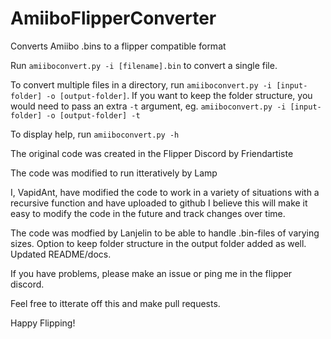 # AmiiboFlipperConverter

Converts Amiibo .bins to a flipper compatible format

Run `amiiboconvert.py -i [filename].bin` to convert a single file.

To convert multiple files in a directory, run `amiiboconvert.py -i [input-folder] -o [output-folder]`.
If you want to keep the folder structure, you would need to pass an extra `-t` argument, eg. `amiiboconvert.py -i [input-folder] -o [output-folder] -t`

To display help, run `amiiboconvert.py -h`

The original code was created in the Flipper Discord by Friendartiste

The code was modified to run itteratively by Lamp

I, VapidAnt, have modified the code to work in a variety of situations with a recursive function and have uploaded to github
I believe this will make it easy to modify the code in the future and track changes over time.

The code was modfied by Lanjelin to be able to handle .bin-files of varying sizes.
Option to keep folder structure in the output folder added as well. Updated README/docs.

If you have problems, please make an issue or ping me in the flipper discord.

Feel free to itterate off this and make pull requests.

Happy Flipping!
